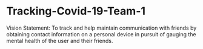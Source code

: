 # Tracking-Covid-19-Team-1
Vision Statement: 
To track and help maintain communication with friends by obtaining contact information on a personal device in pursuit of gauging the mental health of the user and their friends.


